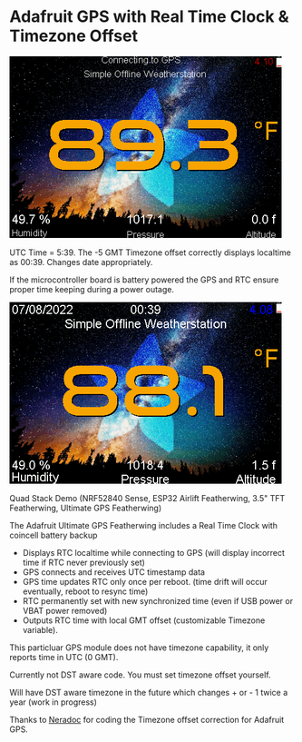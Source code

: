 # Adafruit GPS with Real Time Clock & Timezone Offset

![](https://raw.githubusercontent.com/DJDevon3/CircuitPython/main/Ultimate%20GPS%20Featherwing/screenshot_connecting.bmp)

UTC Time = 5:39. The -5 GMT Timezone offset correctly displays localtime as 00:39. Changes date appropriately.

If the microcontroller board is battery powered the GPS and RTC ensure proper time keeping during a power outage.

![](https://raw.githubusercontent.com/DJDevon3/CircuitPython/main/Ultimate%20GPS%20Featherwing/screenshot_gps.bmp)

Quad Stack Demo (NRF52840 Sense, ESP32 Airlift Featherwing, 3.5" TFT Featherwing, Ultimate GPS Featherwing)

The Adafruit Ultimate GPS Featherwing includes a Real Time Clock with coincell battery backup

- Displays RTC localtime while connecting to GPS (will display incorrect time if RTC never previously set)
- GPS connects and receives UTC timestamp data
- GPS time updates RTC only once per reboot. (time drift will occur eventually, reboot to resync time)
- RTC permanently set with new synchronized time (even if USB power or VBAT power removed)
- Outputs RTC time with local GMT offset (customizable Timezone variable).

This particluar GPS module does not have timezone capability, it only reports time in UTC (0 GMT).

Currently not DST aware code. You must set timezone offset yourself. 

Will have DST aware timezone in the future which changes + or - 1 twice a year (work in progress)

Thanks to [Neradoc](https://github.com/Neradoc) for coding the Timezone offset correction for Adafruit GPS.
